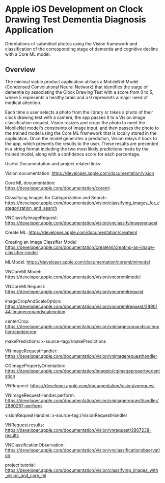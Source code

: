 # Apple iOS Development on Clock Drawing Test Dementia Diagnosis Application

Orientations of submitted photos using the Vision framework and classification of the corresponding stage of 
dementia and cognitive decline with a Core ML model.

## Overview
The minimal viable product application utilises a MobileNet Model (Condensed Convolutional Neural Network) 
that identifies the stage of dementia by associating the Clock Drawing Test with a score from 0 to 5, 
where 5 represents a healthy brain and a 0 represents a major need of medical attention.

Each time a user selects a photo from the library or takes a photo of their clock drawing test with a camera,
the app passes it to a Vision image classification request.
Vision resizes and crops the photo to meet the MobileNet model's constraints of image input,
and then passes the photo to the trained model using the Core ML framework that is locally stored in the application.
Once the model generates a prediction, Vision relays it back to the app, which presents the results to the user.
These results are presented in a string format including the two most likely predictions made by the trained model, 
along with a confidence score for each percentage.

Useful Documentation and project related links:

Vision documentation: https://developer.apple.com/documentation/vision

Core ML documentation: https://developer.apple.com/documentation/coreml

Classifying Images for Categorization and Search:
https://developer.apple.com/documentation/vision/classifying_images_for_categorization_and_search

VNClassifyImageRequest: https://developer.apple.com/documentation/vision/vnclassifyimagerequest

Create ML: https://developer.apple.com/documentation/createml

Creating an Image Classifier Model: 
https://developer.apple.com/documentation/createml/creating-an-image-classifier-model

MLModel: https://developer.apple.com/documentation/coreml/mlmodel

VNCoreMLModel: https://developer.apple.com/documentation/vision/vncoremlmodel

VNCoreMLRequest: https://developer.apple.com/documentation/vision/vncoremlrequest

imageCropAndScaleOption: 
https://developer.apple.com/documentation/vision/vncoremlrequest/2890144-imagecropandscaleoption

centerCrop: https://developer.apple.com/documentation/vision/vnimagecropandscaleoption/centercrop

makePredictions: x-source-tag://makePredictions

VNImageRequestHandler: https://developer.apple.com/documentation/vision/vnimagerequesthandler

CGImagePropertyOrientation: https://developer.apple.com/documentation/imageio/cgimagepropertyorientation

VNRequest: https://developer.apple.com/documentation/vision/vnrequest

VNImageRequestHandler.perform: https://developer.apple.com/documentation/vision/vnimagerequesthandler/2880297-perform

visionRequestHandler: x-source-tag://visionRequestHandler

VNRequest.results: https://developer.apple.com/documentation/vision/vnrequest/2867238-results

VNClassificationObservation: https://developer.apple.com/documentation/vision/vnclassificationobservation

project tutorial: https://developer.apple.com/documentation/vision/classifying_images_with_vision_and_core_ml
